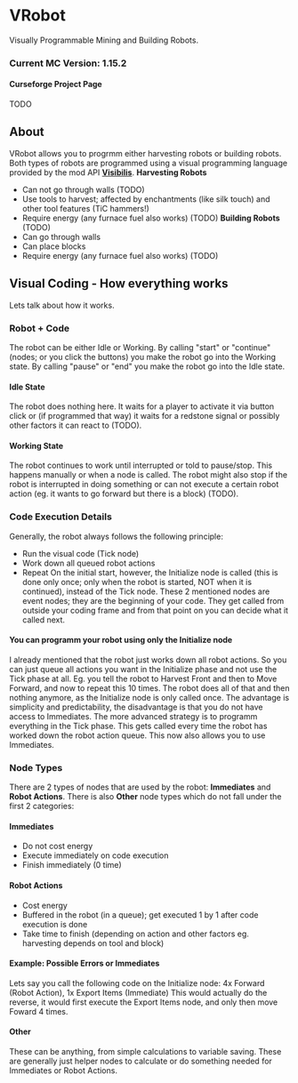 # VRobot
Visually Programmable Mining and Building Robots.

### Current MC Version: 1.15.2

#### Curseforge Project Page
TODO

## About
VRobot allows you to progrmm either harvesting robots or building robots. Both types of robots are programmed using a visual programming language provided by the mod API **[Visibilis](https://github.com/CAS-ual-TY/Visibilis)**.
**Harvesting Robots**
- Can not go through walls (TODO)
- Use tools to harvest; affected by enchantments (like silk touch) and other tool features (TiC hammers!)
- Require energy (any furnace fuel also works) (TODO)
**Building Robots** (TODO)
- Can go through walls
- Can place blocks
- Require energy (any furnace fuel also works) (TODO)

## Visual Coding - How everything works
Lets talk about how it works.
### Robot + Code
The robot can be either Idle or Working. By calling "start" or "continue" (nodes; or you click the buttons) you make the robot go into the Working state. By calling "pause" or "end" you make the robot go into the Idle state.
#### Idle State
The robot does nothing here. It waits for a player to activate it via button click or (if programmed that way) it waits for a redstone signal or possibly other factors it can react to (TODO).
#### Working State
The robot continues to work until interrupted or told to pause/stop. This happens manually or when a node is called. The robot might also stop if the robot is interrupted in doing something or can not execute a certain robot action (eg. it wants to go forward but there is a block) (TODO).
### Code Execution Details
Generally, the robot always follows the following principle:
- Run the visual code (Tick node)
- Work down all queued robot actions
- Repeat
On the initial start, however, the Initialize node is called (this is done only once; only when the robot is started, NOT when it is continued), instead of the Tick node. These 2 mentioned nodes are event nodes; they are the beginning of your code. They get called from outside your coding frame and from that point on you can decide what it called next.
#### You can programm your robot using only the Initialize node
I already mentioned that the robot just works down all robot actions. So you can just queue all actions you want in the Initialize phase and not use the Tick phase at all. Eg. you tell the robot to Harvest Front and then to Move Forward, and now to repeat this 10 times. The robot does all of that and then nothing anymore, as the Initialize node is only called once. The advantage is simplicity and predictability, the disadvantage is that you do not have access to Immediates.
The more advanced strategy is to programm everything in the Tick phase. This gets called every time the robot has worked down the robot action queue. This now also allows you to use Immediates.
### Node Types
There are 2 types of nodes that are used by the robot: **Immediates** and **Robot Actions**. There is also **Other** node types which do not fall under the first 2 categories:
#### Immediates
- Do not cost energy
- Execute immediately on code execution
- Finish immediately (0 time)
#### Robot Actions
- Cost energy
- Buffered in the robot (in a queue); get executed 1 by 1 after code execution is done
- Take time to finish (depending on action and other factors eg. harvesting depends on tool and block)
#### Example: Possible Errors or Immediates
Lets say you call the following code on the Initialize node:
4x Forward (Robot Action), 1x Export Items (Immediate)
This would actually do the reverse, it would first execute the Export Items node, and only then move Foward 4 times.
#### Other
These can be anything, from simple calculations to variable saving. These are generally just helper nodes to calculate or do something needed for Immediates or Robot Actions.
